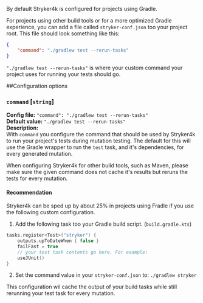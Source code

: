 By default Stryker4k is configured for projects using Gradle.

For projects using other build tools or for a more optimized Gradle experience, you can add a file called `stryker-conf.json` too your project root.
This file should look something like this:
```json
{
    "command": "./gradlew test --rerun-tasks"
}
```
`"./gradlew test --rerun-tasks"` is where your custom command your project uses for running your tests should go.

##Configuration options

### `command` [`string`]

**Config file:** `"command": "./gradlew test --rerun-tasks"`  
**Default value:** `"./gradlew test --rerun-tasks"`  
**Description:**  
With `command` you configure the command that should be used by Stryker4k to run your project's tests during mutation testing.
The default for this will use the Gradle wrapper to run the `test` task, and it's dependencies, for every generated mutation.

When configuring Stryker4k for other build tools, such as Maven, please make sure the given command does not cache it's results but reruns the tests for every mutation. 

#### Recommendation

Stryker4k can be sped up by about 25% in projects using Fradle if you use the following custom configuration.
1. Add the following task too your Gradle build script. (`build.gradle.kts`)
```kotlin
tasks.register<Test>("stryker") {
    outputs.upToDateWhen { false }
    failFast = true
    // your test task contents go here. For example:
    useJUnit()
}
```
2. Set the command value in your `stryker-conf.json` to: `./gradlew stryker`

This configuration wil cache the output of your build tasks while still rerunning your test task for every mutation.
